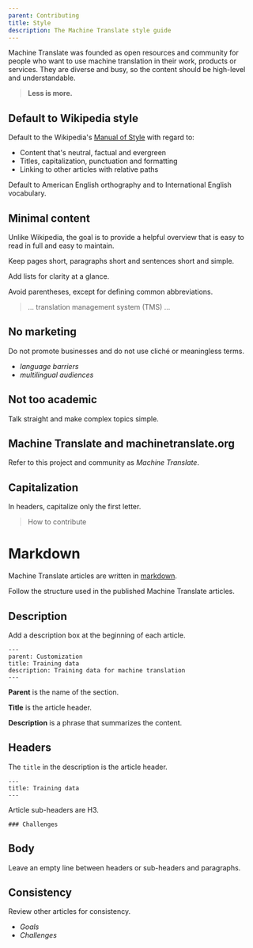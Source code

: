 ```yaml
---
parent: Contributing
title: Style
description: The Machine Translate style guide
---
```


Machine Translate was founded as open resources and community for people who want to use machine translation in their work, products or services. They are diverse and busy, so the content should be high-level and understandable.

> **Less is more.**

## Default to Wikipedia style

Default to the Wikipedia's [Manual of Style](https://en.wikipedia.org/wiki/Wikipedia:Manual_of_Style) with regard to:

* Content that's neutral, factual and evergreen
* Titles, capitalization, punctuation and formatting
* Linking to other articles with relative paths

Default to American English orthography and to International English vocabulary.


## Minimal content

Unlike Wikipedia, the goal is to provide a helpful overview that is easy to read in full and easy to maintain.

Keep pages short, paragraphs short and sentences short and simple.

Add lists for clarity at a glance.

Avoid parentheses, except for defining common abbreviations.

> ... translation management system (TMS) ...


## No marketing

Do not promote businesses and do not use cliché or meaningless terms.

* _language barriers_
* _multilingual audiences_


## Not too academic

Talk straight and make complex topics simple.


## Machine Translate and machinetranslate.org

Refer to this project and community as _Machine Translate_.

## Capitalization

In headers, capitalize only the first letter.

> How to contribute

# Markdown

Machine Translate articles are written in [markdown](https://www.markdownguide.org/cheat-sheet/).

Follow the structure used in the published Machine Translate articles.


## Description

Add a description box at the beginning of each article.

```
---
parent: Customization
title: Training data
description: Training data for machine translation
---
```

**Parent** is the name of the section.

**Title** is the article header.

**Description** is a phrase that summarizes the content.


## Headers

The `title` in the description is the article header.

```
---
title: Training data
---
```

Article sub-headers are H3.

```
### Challenges
```

## Body

Leave an empty line between headers or sub-headers and paragraphs.
## Consistency

Review other articles for consistency.

- _Goals_
- _Challenges_
